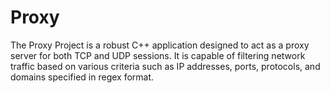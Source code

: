 # Proxy
The Proxy Project is a robust C++ application designed to act as a proxy server for both TCP and UDP sessions. It is capable of filtering network traffic based on various criteria such as IP addresses, ports, protocols, and domains specified in regex format.

